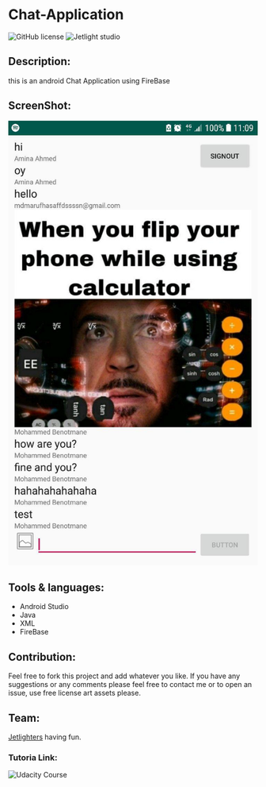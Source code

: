 # Chat-Application
![GitHub license](https://img.shields.io/github/license/Mohammed-Benotmane/Tower-Defense-Game.svg)
![Jetlight studio](https://img.shields.io/badge/Made%20by-Jetlight%20studio-blue.svg?color=082544)

## Description:
this is an android Chat Application using FireBase

## ScreenShot:
<img src="ScreenShot/screen.jpg" />

## Tools & languages:
* Android Studio
* Java
* XML
* FireBase

## Contribution:
Feel free to fork this project and add whatever you like. If you have any suggestions or any comments please feel free to contact me or to open an issue, use free license art assets please.

## Team:
[Jetlighters](https://github.com/JetLightStudio) having fun.

### Tutoria Link:
![Udacity Course](https://classroom.udacity.com/courses/ud0352)
